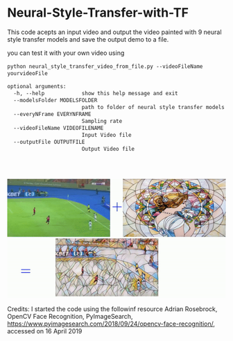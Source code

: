 # Neural-Style-Transfer-with-TF

This code acepts an input video and output the video painted with 9
neural style transfer models and save the output demo to a file. 

you can
test it with your own video using 


```
python neural_style_transfer_video_from_file.py --videoFileName yourvideoFile
```

```
optional arguments:
  -h, --help            show this help message and exit
  --modelsFolder MODELSFOLDER
                        path to folder of neural style transfer models
  --everyNFrame EVERYNFRAME
                        Sampling rate
  --videoFileName VIDEOFILENAME
                        Input Video file
  --outputFile OUTPUTFILE
                        Output Video file




```

![image info](./ezgif.com-gif-maker.gif)

Credits:
I started the code using the followinf resource 
Adrian Rosebrock, OpenCV Face Recognition, PyImageSearch, https://www.pyimagesearch.com/2018/09/24/opencv-face-recognition/, accessed on 16 April 2019
